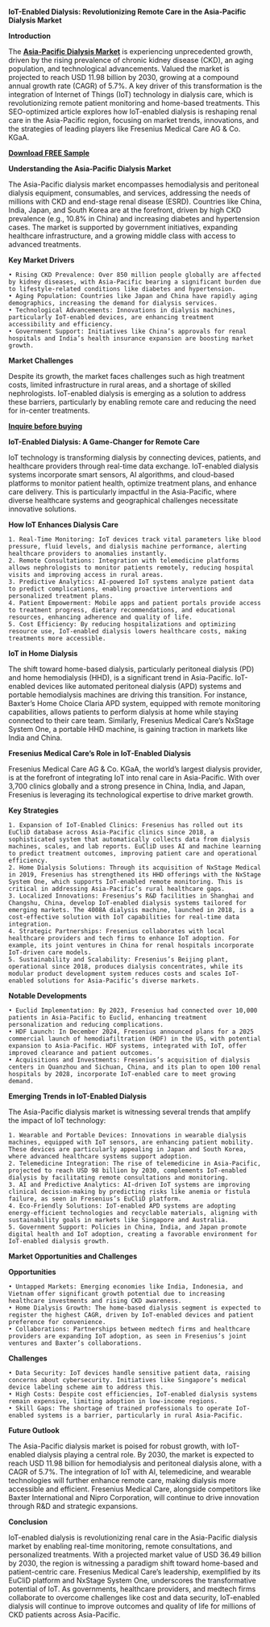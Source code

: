 **IoT-Enabled Dialysis: Revolutionizing Remote Care in the Asia-Pacific Dialysis Market**

**Introduction**

The **[Asia-Pacific Dialysis Market](https://www.nextmsc.com/report/asia-pacific-dialysis-market)** is experiencing unprecedented growth, driven by the rising prevalence of chronic kidney disease (CKD), an aging population, and technological advancements. Valued the market is projected to reach USD 11.98 billion by 2030, growing at a compound annual growth rate (CAGR) of 5.7%. A key driver of this transformation is the integration of Internet of Things (IoT) technology in dialysis care, which is revolutionizing remote patient monitoring and home-based treatments. This SEO-optimized article explores how IoT-enabled dialysis is reshaping renal care in the Asia-Pacific region, focusing on market trends, innovations, and the strategies of leading players like Fresenius Medical Care AG & Co. KGaA.

**[Download FREE Sample](https://www.nextmsc.com/asia-pacific-dialysis-market/request-sample)**

**Understanding the Asia-Pacific Dialysis Market**

The Asia-Pacific dialysis market encompasses hemodialysis and peritoneal dialysis equipment, consumables, and services, addressing the needs of millions with CKD and end-stage renal disease (ESRD). Countries like China, India, Japan, and South Korea are at the forefront, driven by high CKD prevalence (e.g., 10.8% in China) and increasing diabetes and hypertension cases. The market is supported by government initiatives, expanding healthcare infrastructure, and a growing middle class with access to advanced treatments.

**Key Market Drivers**

    • Rising CKD Prevalence: Over 850 million people globally are affected by kidney diseases, with Asia-Pacific bearing a significant burden due to lifestyle-related conditions like diabetes and hypertension.
    • Aging Population: Countries like Japan and China have rapidly aging demographics, increasing the demand for dialysis services.
    • Technological Advancements: Innovations in dialysis machines, particularly IoT-enabled devices, are enhancing treatment accessibility and efficiency.
    • Government Support: Initiatives like China’s approvals for renal hospitals and India’s health insurance expansion are boosting market growth.
    
**Market Challenges**

Despite its growth, the market faces challenges such as high treatment costs, limited infrastructure in rural areas, and a shortage of skilled nephrologists. IoT-enabled dialysis is emerging as a solution to address these barriers, particularly by enabling remote care and reducing the need for in-center treatments.

**[Inquire before buying](https://www.nextmsc.com/asia-pacific-dialysis-market/inquire-before-buying)**

**IoT-Enabled Dialysis: A Game-Changer for Remote Care**

IoT technology is transforming dialysis by connecting devices, patients, and healthcare providers through real-time data exchange. IoT-enabled dialysis systems incorporate smart sensors, AI algorithms, and cloud-based platforms to monitor patient health, optimize treatment plans, and enhance care delivery. This is particularly impactful in the Asia-Pacific, where diverse healthcare systems and geographical challenges necessitate innovative solutions.

**How IoT Enhances Dialysis Care**

    1. Real-Time Monitoring: IoT devices track vital parameters like blood pressure, fluid levels, and dialysis machine performance, alerting healthcare providers to anomalies instantly.
    2. Remote Consultations: Integration with telemedicine platforms allows nephrologists to monitor patients remotely, reducing hospital visits and improving access in rural areas.
    3. Predictive Analytics: AI-powered IoT systems analyze patient data to predict complications, enabling proactive interventions and personalized treatment plans.
    4. Patient Empowerment: Mobile apps and patient portals provide access to treatment progress, dietary recommendations, and educational resources, enhancing adherence and quality of life.
    5. Cost Efficiency: By reducing hospitalizations and optimizing resource use, IoT-enabled dialysis lowers healthcare costs, making treatments more accessible.
    
**IoT in Home Dialysis**

The shift toward home-based dialysis, particularly peritoneal dialysis (PD) and home hemodialysis (HHD), is a significant trend in Asia-Pacific. IoT-enabled devices like automated peritoneal dialysis (APD) systems and portable hemodialysis machines are driving this transition. For instance, Baxter’s Home Choice Claria APD system, equipped with remote monitoring capabilities, allows patients to perform dialysis at home while staying connected to their care team. Similarly, Fresenius Medical Care’s NxStage System One, a portable HHD machine, is gaining traction in markets like India and China.

**Fresenius Medical Care’s Role in IoT-Enabled Dialysis**

Fresenius Medical Care AG & Co. KGaA, the world’s largest dialysis provider, is at the forefront of integrating IoT into renal care in Asia-Pacific. With over 3,700 clinics globally and a strong presence in China, India, and Japan, Fresenius is leveraging its technological expertise to drive market growth.

**Key Strategies**

    1. Expansion of IoT-Enabled Clinics: Fresenius has rolled out its EuCliD database across Asia-Pacific clinics since 2018, a sophisticated system that automatically collects data from dialysis machines, scales, and lab reports. EuCliD uses AI and machine learning to predict treatment outcomes, improving patient care and operational efficiency.
    2. Home Dialysis Solutions: Through its acquisition of NxStage Medical in 2019, Fresenius has strengthened its HHD offerings with the NxStage System One, which supports IoT-enabled remote monitoring. This is critical in addressing Asia-Pacific’s rural healthcare gaps.
    3. Localized Innovations: Fresenius’s R&D facilities in Shanghai and Changshu, China, develop IoT-enabled dialysis systems tailored for emerging markets. The 4008A dialysis machine, launched in 2018, is a cost-effective solution with IoT capabilities for real-time data integration.
    4. Strategic Partnerships: Fresenius collaborates with local healthcare providers and tech firms to enhance IoT adoption. For example, its joint ventures in China for renal hospitals incorporate IoT-driven care models.
    5. Sustainability and Scalability: Fresenius’s Beijing plant, operational since 2018, produces dialysis concentrates, while its modular product development system reduces costs and scales IoT-enabled solutions for Asia-Pacific’s diverse markets.
    
**Notable Developments**

    • Euclid Implementation: By 2023, Fresenius had connected over 10,000 patients in Asia-Pacific to Euclid, enhancing treatment personalization and reducing complications.
    • HDF Launch: In December 2024, Fresenius announced plans for a 2025 commercial launch of hemodiafiltration (HDF) in the US, with potential expansion to Asia-Pacific. HDF systems, integrated with IoT, offer improved clearance and patient outcomes.
    • Acquisitions and Investments: Fresenius’s acquisition of dialysis centers in Quanzhou and Sichuan, China, and its plan to open 100 renal hospitals by 2028, incorporate IoT-enabled care to meet growing demand.
    
**Emerging Trends in IoT-Enabled Dialysis**

The Asia-Pacific dialysis market is witnessing several trends that amplify the impact of IoT technology:

    1. Wearable and Portable Devices: Innovations in wearable dialysis machines, equipped with IoT sensors, are enhancing patient mobility. These devices are particularly appealing in Japan and South Korea, where advanced healthcare systems support adoption.
    2. Telemedicine Integration: The rise of telemedicine in Asia-Pacific, projected to reach USD 98 billion by 2030, complements IoT-enabled dialysis by facilitating remote consultations and monitoring.
    3. AI and Predictive Analytics: AI-driven IoT systems are improving clinical decision-making by predicting risks like anemia or fistula failure, as seen in Fresenius’s EuCliD platform.
    4. Eco-Friendly Solutions: IoT-enabled APD systems are adopting energy-efficient technologies and recyclable materials, aligning with sustainability goals in markets like Singapore and Australia.
    5. Government Support: Policies in China, India, and Japan promote digital health and IoT adoption, creating a favorable environment for IoT-enabled dialysis growth.
    
**Market Opportunities and Challenges**

**Opportunities**

    • Untapped Markets: Emerging economies like India, Indonesia, and Vietnam offer significant growth potential due to increasing healthcare investments and rising CKD awareness.
    • Home Dialysis Growth: The home-based dialysis segment is expected to register the highest CAGR, driven by IoT-enabled devices and patient preference for convenience.
    • Collaborations: Partnerships between medtech firms and healthcare providers are expanding IoT adoption, as seen in Fresenius’s joint ventures and Baxter’s collaborations.
    
**Challenges**

    • Data Security: IoT devices handle sensitive patient data, raising concerns about cybersecurity. Initiatives like Singapore’s medical device labeling scheme aim to address this.
    • High Costs: Despite cost efficiencies, IoT-enabled dialysis systems remain expensive, limiting adoption in low-income regions.
    • Skill Gaps: The shortage of trained professionals to operate IoT-enabled systems is a barrier, particularly in rural Asia-Pacific.
    
**Future Outlook**

The Asia-Pacific dialysis market is poised for robust growth, with IoT-enabled dialysis playing a central role. By 2030, the market is expected to reach USD 11.98 billion for hemodialysis and peritoneal dialysis alone, with a CAGR of 5.7%. The integration of IoT with AI, telemedicine, and wearable technologies will further enhance remote care, making dialysis more accessible and efficient. Fresenius Medical Care, alongside competitors like Baxter International and Nipro Corporation, will continue to drive innovation through R&D and strategic expansions.

**Conclusion**

IoT-enabled dialysis is revolutionizing renal care in the Asia-Pacific dialysis market by enabling real-time monitoring, remote consultations, and personalized treatments. With a projected market value of USD 36.49 billion by 2030, the region is witnessing a paradigm shift toward home-based and patient-centric care. Fresenius Medical Care’s leadership, exemplified by its EuCliD platform and NxStage System One, underscores the transformative potential of IoT. As governments, healthcare providers, and medtech firms collaborate to overcome challenges like cost and data security, IoT-enabled dialysis will continue to improve outcomes and quality of life for millions of CKD patients across Asia-Pacific.

